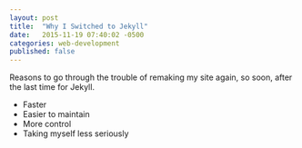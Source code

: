 ```yaml
---
layout: post
title:  "Why I Switched to Jekyll"
date:   2015-11-19 07:40:02 -0500
categories: web-development
published: false
---
```


Reasons to go through the trouble of remaking my site again, so soon, after the last time for Jekyll.

* Faster
* Easier to maintain
* More control
* Taking myself less seriously